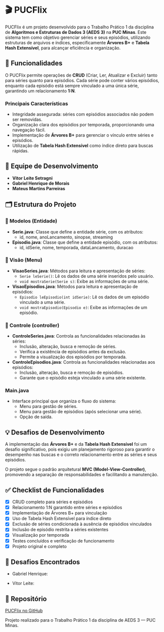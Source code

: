 # 🎬 PUCFlix

PUCFlix é um projeto desenvolvido para o Trabalho Prático 1 da disciplina de **Algoritmos e Estruturas de Dados 3 (AEDS 3)** na **PUC Minas**. Este sistema tem como objetivo gerenciar séries e seus episódios, utilizando estruturas de arquivos e índices, especificamente **Árvores B+** e **Tabela Hash Extensível**, para alcançar eficiência e organização.

## 🚀 Funcionalidades

O PUCFlix permite operações de **CRUD** (Criar, Ler, Atualizar e Excluir) tanto para séries quanto para episódios. Cada série pode conter vários episódios, enquanto cada episódio está sempre vinculado a uma única série, garantindo um relacionamento **1:N**.

### Principais Características
- Integridade assegurada: séries com episódios associados não podem ser removidas.
- Organização clara dos episódios por temporada, proporcionando uma navegação fácil.
- Implementação de **Árvores B+** para gerenciar o vínculo entre séries e episódios.
- Utilização de **Tabela Hash Extensível** como índice direto para buscas rápidas.

## 👥 Equipe de Desenvolvimento
- **Vitor Leite Setragni**
- **Gabriel Henrique de Morais**
- **Mateus Martins Parreiras**

## 🗂️ Estrutura do Projeto

### 📁 Modelos (Entidade)
- **Serie.java**: Classe que define a entidade série, com os atributos:
  - id, nome, anoLancamento, sinopse, streaming
- **Episodio.java**: Classe que define a entidade episódio, com os atributos:
  - id, idSerie, nome, temporada, dataLancamento, duracao

### 📁 Visão (Menu)
- **VisaoSeries.java**: Métodos para leitura e apresentação de séries:
  - `Serie leSerie()`: Lê os dados de uma série inseridos pelo usuário.
  - `void mostraSerie(Serie s)`: Exibe as informações de uma série.
- **VisaoEpisodios.java**: Métodos para leitura e apresentação de episódios:
  - `Episodio leEpisodio(int idSerie)`: Lê os dados de um episódio vinculado a uma série.
  - `void mostraEpisodio(Episodio e)`: Exibe as informações de um episódio.

### 📁 Controle (controller)
- **ControleSeries.java**: Controla as funcionalidades relacionadas às séries:
  - Inclusão, alteração, busca e remoção de séries.
  - Verifica a existência de episódios antes da exclusão.
  - Permite a visualização dos episódios por temporada.
- **ControleEpisodios.java**: Controla as funcionalidades relacionadas aos episódios:
  - Inclusão, alteração, busca e remoção de episódios.
  - Garante que o episódio esteja vinculado a uma série existente.

### Main.java
- Interface principal que organiza o fluxo do sistema:
  - Menu para gestão de séries.
  - Menu para gestão de episódios (após selecionar uma série).
  - Opção de saída.

## 💡 Desafios de Desenvolvimento

A implementação das **Árvores B+** e da **Tabela Hash Extensível** foi um desafio significativo, pois exigiu um planejamento rigoroso para garantir o desempenho nas buscas e o correto relacionamento entre as séries e seus episódios.

O projeto segue o padrão arquitetural **MVC (Model-View-Controller)**, promovendo a separação de responsabilidades e facilitando a manutenção.

## ✅ Checklist de Funcionalidades
- [x] CRUD completo para séries e episódios
- [x] Relacionamento 1:N garantido entre séries e episódios
- [x] Implementação de Árvores B+ para vinculação
- [x] Uso de Tabela Hash Extensível para índice direto
- [x] Exclusão de séries condicionada à ausência de episódios vinculados
- [x] Inclusão de episódio restrita a séries existentes
- [x] Visualização por temporada
- [x] Testes concluídos e verificação de funcionamento
- [x] Projeto original e completo

## 📝 Desafios Encontrados
- Gabriel Henrique:

- Vitor Leite:

## 📂 Repositório
[PUCFlix no GitHub](https://github.com/alicesalim/tp1_aeds3.git)

Projeto realizado para o Trabalho Prático 1 da disciplina de AEDS 3 — PUC Minas.

